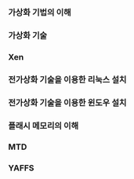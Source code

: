 ### 가상화 기법의 이해

### 가상화 기술

### Xen

### 전가상화 기술을 이용한 리눅스 설치

### 전가상화 기술을 이용한 윈도우 설치

### 플래시 메모리의 이해

### MTD

### YAFFS
